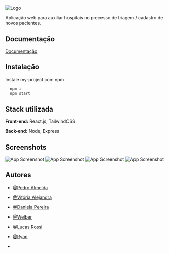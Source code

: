     
![Logo](https://i.ibb.co/dw5WbnMq/Logo2.png)




Aplicação web para auxiliar hospitais no precesso de triagem / cadastro de novos pacientes.



## Documentação

[Documentação](https://link-da-documentação)


## Instalação

Instale my-project com npm

```bash
  npm i
  npm start
```
    
## Stack utilizada

**Front-end:** React.js, TailwindCSS

**Back-end:** Node, Express


## Screenshots

![App Screenshot](https://i.ibb.co/Y4Y3LK2G/login.png)
![App Screenshot](https://i.ibb.co/zh3YmhN0/menu.png)
![App Screenshot](https://i.ibb.co/C35pgv3T/ver-todos.png)
![App Screenshot](https://i.ibb.co/zWGRcRxx/cadastrar.png)


## Autores
- [@Pedro Almeida](https://www.github.com/pedr0almd)
- [@Vitória Alejandra](https://www.github.com/vitoria-bandeira)
- [@Daniela Pereira](https://www.github.com/pdanib)
- [@Welber](https://www.github.com/wjr154)
- [@Lucas Rossi](https://www.github.com/lrossigit)
- [@Ryan](https://www.github.com/R7aNR)




- 
